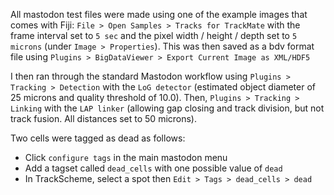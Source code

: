 All mastodon test files were made using one of the example images that comes with Fiji: `File > Open Samples > Tracks for TrackMate` with the frame interval set to `5 sec` and the pixel width / height / depth set to `5 microns` (under `Image > Properties`). This was then saved as a bdv format file using `Plugins > BigDataViewer > Export Current Image as XML/HDF5`

I then ran through the standard Mastodon workflow using `Plugins > Tracking > Detection` with the `LoG detector` (estimated object diameter of 25 microns and quality threshold of 10.0). Then, `Plugins > Tracking > Linking` with the `LAP linker` (allowing gap closing and track division, but not track fusion. All distances set to 50 microns).

Two cells were tagged as dead as follows:
- Click `configure tags` in the main mastodon menu
- Add a tagset called `dead_cells` with one possible value of `dead`
- In TrackScheme, select a spot then `Edit > Tags > dead_cells > dead`
